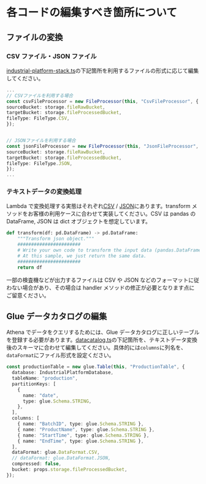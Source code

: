 # 各コードの編集すべき箇所について

## ファイルの変換

### CSV ファイル・JSON ファイル

[industrial-platform-stack.ts](../../cdk/lib/industrial-data-platform-stack.ts)の下記箇所を利用するファイルの形式に応じて編集してください。

```ts
...
// CSVファイルを利用する場合
const csvFileProcessor = new FileProcessor(this, "CsvFileProcessor", {
sourceBucket: storage.fileRawBucket,
targetBucket: storage.fileProcessedBucket,
fileType: FileType.CSV,
});


// JSONファイルを利用する場合
const jsonFileProcessor = new FileProcessor(this, "JsonFileProcessor", {
sourceBucket: storage.fileRawBucket,
targetBucket: storage.fileProcessedBucket,
fileType: FileType.JSON,
});
...
```

### テキストデータの変換処理

Lambda で変換処理する実態はそれぞれ[CSV](../../cdk/lambda/file_processor/csv/index.py) / [JSON](../../cdk/lambda/file_processor/json/index.py)にあります。transform メソッドをお客様の利用ケースに合わせて実装してください。CSV は pandas の DataFrame, JSON は dict オブジェクトを想定しています。

```py
def transform(df: pd.DataFrame) -> pd.DataFrame:
    """Transform json object."""
    #######################
    # Write your own code to transform the input data (pandas.DataFrame).
    # At this sample, we just return the same data.
    #######################
    return df
```

一部の検査機などが出力するファイルは CSV や JSON などのフォーマットに従わない場合があり、その場合は handler メソッドの修正が必要となります点にご留意ください。

## Glue データカタログの編集

Athena でデータをクエリするためには、Glue データカタログに正しいテーブルを登録する必要があります。[datacatalog.ts](../../cdk/lib/constructs/datacatalog.ts)の下記箇所を、テキストデータ変換後のスキーマに合わせて編集してください。具体的には`columns`に列名を、`dataFormat`にファイル形式を設定ください。

```ts
const productionTable = new glue.Table(this, "ProductionTable", {
  database: IndustrialPlatformDatabase,
  tableName: "production",
  partitionKeys: [
    {
      name: "date",
      type: glue.Schema.STRING,
    },
  ],
  columns: [
    { name: "BatchID", type: glue.Schema.STRING },
    { name: "ProductName", type: glue.Schema.STRING },
    { name: "StartTime", type: glue.Schema.STRING },
    { name: "EndTime", type: glue.Schema.STRING },
  ],
  dataFormat: glue.DataFormat.CSV,
  // dataFormat: glue.DataFormat.JSON,
  compressed: false,
  bucket: props.storage.fileProcessedBucket,
});
```
